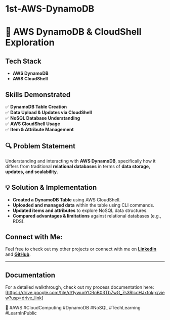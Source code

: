 # 1st-AWS-DynamoDB
# 🚀 AWS DynamoDB & CloudShell Exploration  

## **Tech Stack**  
- **AWS DynamoDB**  
- **AWS CloudShell**  

## **Skills Demonstrated**  
✅ **DynamoDB Table Creation**  
✅ **Data Upload & Updates via CloudShell**  
✅ **NoSQL Database Understanding**  
✅ **AWS CloudShell Usage**  
✅ **Item & Attribute Management**  

## **🔍 Problem Statement**  
Understanding and interacting with **AWS DynamoDB**, specifically how it differs from traditional **relational databases** in terms of **data storage, updates, and scalability**.  

## **💡 Solution & Implementation**  
- **Created a DynamoDB Table** using AWS CloudShell.  
- **Uploaded and managed data** within the table using CLI commands.  
- **Updated items and attributes** to explore NoSQL data structures.  
- **Compared advantages & limitations** against relational databases (e.g., RDS).  

## Connect with Me:
Feel free to check out my other projects or connect with me on **[LinkedIn](https://www.linkedin.com/in/james-phillips-028141308/)** and **[GitHub](https://github.com/Jphilp4)**.

---

## Documentation  
For a detailed walkthrough, check out my process documentation here: [https://drive.google.com/file/d/1ywunYCRnB03Tb7wG_7s3RlccHJxfokjx/view?usp=drive_link] 


📌 #AWS #CloudComputing #DynamoDB #NoSQL #TechLearning #LearnInPublic
